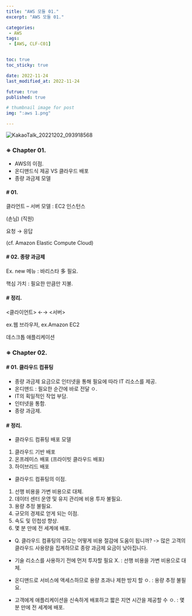 ```yaml
---
title: "AWS 모듈 01."
excerpt: "AWS 모듈 01."

categories:
 - AWS
tags:
 - [AWS, CLF-C01]


toc: true
toc_sticky: true

date: 2022-11-24
last_modified_at: 2022-11-24

futrue: true
published: true

# thumbnail image for post
img: ":aws 1.png"

---
```


<!-- outline-start -->



![KakaoTalk_20221202_093918568](https://user-images.githubusercontent.com/117553252/205189590-9e974114-1408-438c-acc2-d1f055f71c88.png)



### ※ Chapter 01.

- AWS의 이점.
- 온디맨드식 제공 VS 클라우드 배포
- 종량 과금제 모델



#### # 01.

클라언트 – 서버 모델 : EC2 인스턴스

 (손님)      (직원)

 요청    →   응답

(cf. Amazon Elastic Compute Cloud)



#### # 02. 종량 과금제

Ex. new 메뉴 : 바리스타 多 필요.

핵심 가치 : 필요한 만큼만 지불.



#### # 정리.

<클라이언트>      ←→            <서버>

ex.웹 브라우저,             ex.Amazon EC2

데스크톱 애플리케이션




### ※ Chapter 02. 

#### # 01. 클라우드 컴퓨팅

- 종량 과금제 요금으로 인터넷을 통해 필요에 따라 IT 리소스를 제공.
- 온디맨드 : 필요한 순간에 바로 전달 ㅇ.
- IT의 획일적인 작업 부담.
- 인터넷을 통함.
- 종량 과금제.



#### # 정리.

- 클라우드 컴퓨팅 배포 모델
 1. 클라우드 기반 배포
 1. 온프레미스 배포 (프라이빗 클라우드 배포)
 1. 하이브리드 배포


- 클라우드 컴퓨팅의 이점.
 1. 선행 비용을 가변 비용으로 대체.
 1. 데이터 센터 운영 및 유지 관리에 비용 투자 불필요.
 1. 용량 추정 불필요.
 1. 규모의 경제로 얻게 되는 이점.
 1. 속도 및 민첩성 향상.
 1. 몇 분 만에 전 세계에 배포.


- Q. 클라우드 컴퓨팅의 규모는 어떻게 비용 절감에 도움이 됩니까?
   -> 많은 고객의 클라우드 사용량을 집계하므로 종량 과금제 요금이 낮아집니다.

- 기술 리소스를 사용하기 전에 먼저 투자할 필요 X.
 : 선행 비용을 가변 비용으로 대체.

- 온디맨드로 서비스에 액세스하므로 용량 초과나 제한 방지 할 ㅇ.
 : 용량 추정 불필요.
 
- 고객에게 애플리케이션을 신속하게 배포하고 짧은 지연 시간을 제공할 수 ㅇ.
 : 몇 분 만에 전 세계에 배포.